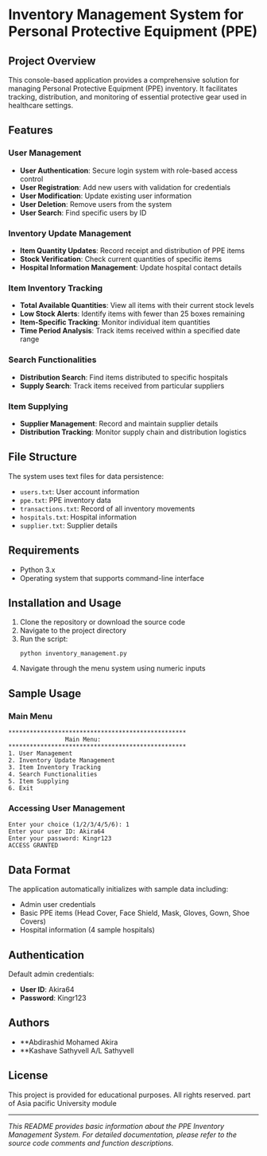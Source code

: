 # Inventory Management System for Personal Protective Equipment (PPE)

## Project Overview
This console-based application provides a comprehensive solution for managing Personal Protective Equipment (PPE) inventory. It facilitates tracking, distribution, and monitoring of essential protective gear used in healthcare settings.

## Features

### User Management
- **User Authentication**: Secure login system with role-based access control
- **User Registration**: Add new users with validation for credentials
- **User Modification**: Update existing user information
- **User Deletion**: Remove users from the system
- **User Search**: Find specific users by ID

### Inventory Update Management
- **Item Quantity Updates**: Record receipt and distribution of PPE items
- **Stock Verification**: Check current quantities of specific items
- **Hospital Information Management**: Update hospital contact details

### Item Inventory Tracking
- **Total Available Quantities**: View all items with their current stock levels
- **Low Stock Alerts**: Identify items with fewer than 25 boxes remaining
- **Item-Specific Tracking**: Monitor individual item quantities
- **Time Period Analysis**: Track items received within a specified date range

### Search Functionalities
- **Distribution Search**: Find items distributed to specific hospitals
- **Supply Search**: Track items received from particular suppliers

### Item Supplying
- **Supplier Management**: Record and maintain supplier details
- **Distribution Tracking**: Monitor supply chain and distribution logistics

## File Structure
The system uses text files for data persistence:
- `users.txt`: User account information
- `ppe.txt`: PPE inventory data
- `transactions.txt`: Record of all inventory movements
- `hospitals.txt`: Hospital information
- `supplier.txt`: Supplier details

## Requirements
- Python 3.x
- Operating system that supports command-line interface

## Installation and Usage
1. Clone the repository or download the source code
2. Navigate to the project directory
3. Run the script:
   ```
   python inventory_management.py
   ```
4. Navigate through the menu system using numeric inputs

## Sample Usage

### Main Menu
```
**************************************************
                Main Menu:
**************************************************
1. User Management
2. Inventory Update Management
3. Item Inventory Tracking
4. Search Functionalities
5. Item Supplying
6. Exit
```

### Accessing User Management
```
Enter your choice (1/2/3/4/5/6): 1
Enter your user ID: Akira64
Enter your password: Kingr123
ACCESS GRANTED
```

## Data Format
The application automatically initializes with sample data including:
- Admin user credentials
- Basic PPE items (Head Cover, Face Shield, Mask, Gloves, Gown, Shoe Covers)
- Hospital information (4 sample hospitals)

## Authentication
Default admin credentials:
- **User ID**: Akira64
- **Password**: Kingr123

## Authors
- **Abdirashid Mohamed Akira
- **Kashave Sathyvell A/L Sathyvell

## License
This project is provided for educational purposes. All rights reserved. part of Asia pacific University module

---

*This README provides basic information about the PPE Inventory Management System. For detailed documentation, please refer to the source code comments and function descriptions.*
